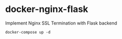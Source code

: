 # docker-nginx-flask
Implement Nginx SSL Termination with Flask backend

```
docker-compose up -d
```
